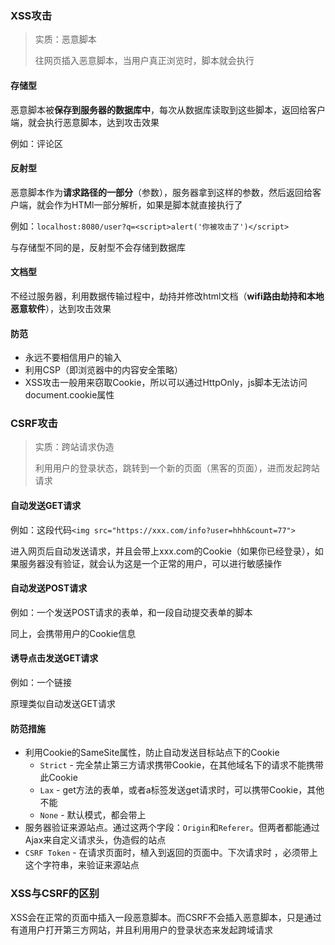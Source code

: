 ### XSS攻击

> 实质：恶意脚本
>
> 往网页插入恶意脚本，当用户真正浏览时，脚本就会执行

#### 存储型

恶意脚本被**保存到服务器的数据库中**，每次从数据库读取到这些脚本，返回给客户端，就会执行恶意脚本，达到攻击效果

例如：评论区

#### 反射型

恶意脚本作为**请求路径的一部分**（参数），服务器拿到这样的参数，然后返回给客户端，就会作为HTMl一部分解析，如果是脚本就直接执行了

例如：`localhost:8080/user?q=<script>alert('你被攻击了')</script>`

与存储型不同的是，反射型不会存储到数据库

#### 文档型

不经过服务器，利用数据传输过程中，劫持并修改html文档（**wifi路由劫持和本地恶意软件**），达到攻击效果

#### 防范

- 永远不要相信用户的输入
- 利用CSP（即浏览器中的内容安全策略）
- XSS攻击一般用来窃取Cookie，所以可以通过HttpOnly，js脚本无法访问document.cookie属性

### CSRF攻击

> 实质：跨站请求伪造
>
> 利用用户的登录状态，跳转到一个新的页面（黑客的页面），进而发起跨站请求

#### 自动发送GET请求

例如：这段代码`<img src="https://xxx.com/info?user=hhh&count=77">`

进入网页后自动发送请求，并且会带上xxx.com的Cookie（如果你已经登录），如果服务器没有验证，就会认为这是一个正常的用户，可以进行敏感操作

#### 自动发送POST请求

例如：一个发送POST请求的表单，和一段自动提交表单的脚本

同上，会携带用户的Cookie信息

#### 诱导点击发送GET请求

例如：一个链接

原理类似自动发送GET请求

#### 防范措施

- 利用Cookie的SameSite属性，防止自动发送目标站点下的Cookie
  - `Strict` - 完全禁止第三方请求携带Cookie，在其他域名下的请求不能携带此Cookie
  - `Lax` - get方法的表单，或者a标签发送get请求时，可以携带Cookie，其他不能
  - `None` - 默认模式，都会带上
- 服务器验证来源站点。通过这两个字段：`Origin`和`Referer`。但两者都能通过Ajax来自定义请求头，伪造假的站点
- `CSRF Token` - 在请求页面时，植入到返回的页面中。下次请求时 ，必须带上这个字符串，来验证来源站点

### XSS与CSRF的区别

XSS会在正常的页面中插入一段恶意脚本。而CSRF不会插入恶意脚本，只是通过有道用户打开第三方网站，并且利用用户的登录状态来发起跨域请求